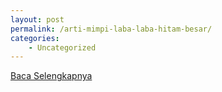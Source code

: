 ```yaml
---
layout: post
permalink: /arti-mimpi-laba-laba-hitam-besar/
categories:
    - Uncategorized
---
```


[Baca Selengkapnya](/07)